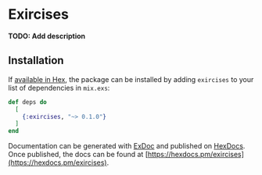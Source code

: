 # Exircises

**TODO: Add description**

## Installation

If [available in Hex](https://hex.pm/docs/publish), the package can be installed
by adding `exircises` to your list of dependencies in `mix.exs`:

```elixir
def deps do
  [
    {:exircises, "~> 0.1.0"}
  ]
end
```

Documentation can be generated with [ExDoc](https://github.com/elixir-lang/ex_doc)
and published on [HexDocs](https://hexdocs.pm). Once published, the docs can
be found at [https://hexdocs.pm/exircises](https://hexdocs.pm/exircises).


